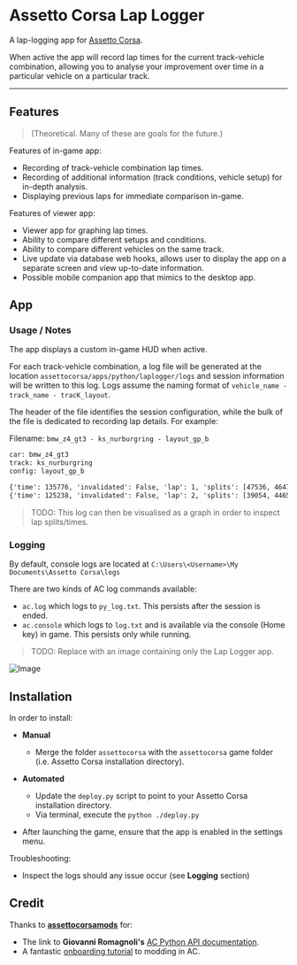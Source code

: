 # Assetto Corsa Lap Logger

A lap-logging app for [Assetto Corsa](https://www.assettocorsa.net/home-ac).

When active the app will record lap times for the current track-vehicle combination, allowing you to analyse your improvement over time in a particular vehicle on a particular track.

---

## Features

> (Theoretical. Many of these are goals for the future.)

Features of in-game app:

- Recording of track-vehicle combination lap times.
- Recording of additional information (track conditions, vehicle setup) for in-depth analysis.
- Displaying previous laps for immediate comparison in-game.

Features of viewer app:

- Viewer app for graphing lap times.
- Ability to compare different setups and conditions.
- Ability to compare different vehicles on the same track.
- Live update via database web hooks, allows user to display the app on a separate screen and view up-to-date information.
- Possible mobile companion app that mimics to the desktop app.

## App

### Usage / Notes

The app displays a custom in-game HUD when active.

For each track-vehicle combination, a log file will be generated at the location `assettocorsa/apps/python/laplogger/logs` and session information will be written to this log. Logs assume the naming format of `vehicle_name - track_name - tracK_layout`.

The header of the file identifies the session configuration, while the bulk of the file is dedicated to recording lap details. For example:

Filename: `bmw_z4_gt3 - ks_nurburgring - layout_gp_b`

```txt
car: bmw_z4_gt3
track: ks_nurburgring
config: layout_gp_b

{'time': 135776, 'invalidated': False, 'lap': 1, 'splits': [47536, 46472, 41768]}
{'time': 125238, 'invalidated': False, 'lap': 2, 'splits': [39054, 44658, 41526]}
```

> TODO: This log can then be visualised as a graph in order to inspect lap splits/times.

### Logging

By default, console logs are located at `C:\Users\<Username>\My Documents\Assetto Corsa\logs`

There are two kinds of AC log commands available:

- `ac.log` which logs to `py_log.txt`. This persists after the session is ended.
- `ac.console` which logs to `log.txt` and is available via the console (Home key) in game. This persists only while running.

> TODO: Replace with an image containing only the Lap Logger app.

![Image](/Documentation/20190518203937-HUD.jpg)

## Installation

In order to install:

- **Manual**
  - Merge the folder `assettocorsa` with the `assettocorsa` game folder (i.e. Assetto Corsa installation directory).

- **Automated**
  - Update the `deploy.py` script to point to your Assetto Corsa installation directory.
  - Via terminal, execute the `python ./deploy.py`

- After launching the game, ensure that the app is enabled in the settings menu.

Troubleshooting:

- Inspect the logs should any issue occur (see **Logging** section)

## Credit

Thanks to [**assettocorsamods**](https://assettocorsamods.net) for:

- The link to **Giovanni Romagnoli's** [AC Python API documentation](https://assettocorsamods.net/threads/doc-python-doc.59/).
- A fantastic [onboarding tutorial](https://assettocorsamods.net/threads/getting-started-with-ac-app-developing.716/) to modding in AC.
